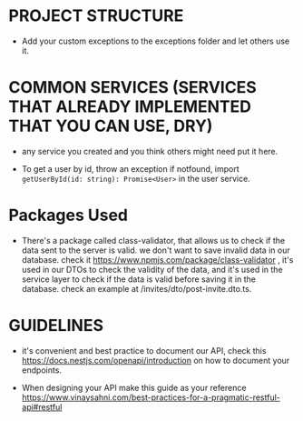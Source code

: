 

# PROJECT STRUCTURE
- Add your custom exceptions to the exceptions folder and let others use it.



# COMMON SERVICES (SERVICES THAT ALREADY IMPLEMENTED THAT YOU CAN USE, DRY)
- any service you created and you think others might need put it here.

- To get a user by id, throw an exception if notfound, import `getUserById(id: string): Promise<User>` in the user service.


# Packages Used 

- There's a package called class-validator, that allows us to check if the data sent to the server is valid. we don't want to save invalid data in our database. 
check it https://www.npmjs.com/package/class-validator , it's used in our DTOs to check the validity of the data, and it's used in the service layer to check if the data is valid before saving it in the database. check an example at /invites/dto/post-invite.dto.ts. 

# GUIDELINES 

- it's convenient and best practice to document our API, check this https://docs.nestjs.com/openapi/introduction on how to document your endpoints.

- When designing your API make this guide as your reference https://www.vinaysahni.com/best-practices-for-a-pragmatic-restful-api#restful



